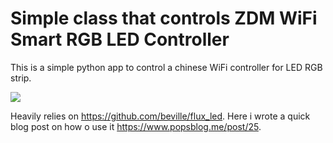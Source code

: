 # Simple class that controls ZDM WiFi Smart RGB LED Controller

This is a simple python app to control a chinese WiFi controller for LED RGB strip.

![](https://raw.githubusercontent.com/adrianalin/wifi_rgb_led_strip_flux_led/master/wifi_controller.jpg)

Heavily relies on https://github.com/beville/flux_led. Here i wrote a quick blog post on how o use it https://www.popsblog.me/post/25.
 

